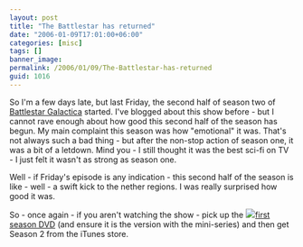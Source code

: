 ```yaml
---
layout: post
title: "The Battlestar has returned"
date: "2006-01-09T17:01:00+06:00"
categories: [misc]
tags: []
banner_image: 
permalink: /2006/01/09/The-Battlestar-has-returned
guid: 1016
---
```


So I'm a few days late, but last Friday, the second half of season two of <a href="http://www.scifi.com/battlestar/">Battlestar Galactica</a> started. I've blogged about this show before - but I cannot rave enough about how good this second half of the season has begun. My main complaint this season was how "emotional" it was. That's not always such a bad thing - but after the non-stop action of season one, it was a bit of a letdown. Mind you - I still thought it was the best sci-fi on TV - I just felt it wasn't as strong as season one.

Well - if Friday's episode is any indication - this second half of the season is like - well - a swift kick to the nether regions. I was really surprised how good it was. 

So - once again - if you aren't watching the show - pick up the <a href="http://www.amazon.com/exec/obidos/redirect?link_code=as2&path=ASIN/B000AJJNFE&tag=raymondcamd06-20&camp=1789&creative=9325"><img border="0" src="B000AJJNFE.01._AA_SCMZZZZZZZ_.jpg"><img src="http://www.assoc-amazon.com/e/ir?t=raymondcamden-20&l=as2&o=1&a=B000AJJNFE" width="1" height="1" border="0" alt="" style="border:none !important; margin:0px !important;" />first season DVD</a> (and ensure it is the version with the mini-series) and then get Season 2 from the iTunes store.